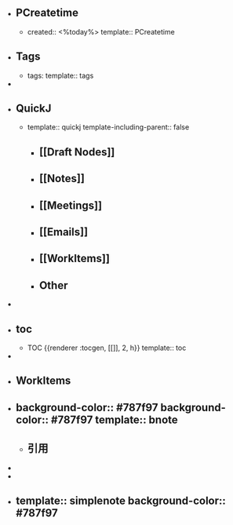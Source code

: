 - ## PCreatetime
	- created:: <%today%>
	  template:: PCreatetime
- ## Tags
	- tags:
	  template:: tags
-
- ## QuickJ
	- template:: quickj
	  template-including-parent:: false
		- [[Draft Nodes]]
			-
		- **[[Notes]]**
			-
		- **[[Meetings]]**
			-
		- **[[Emails]]**
			-
		- **[[WorkItems]]**
			-
		- **Other**
			-
-
- ## toc
	- TOC {{renderer :tocgen, [[]], 2, h}}
	  template:: toc
-
- ## WorkItems
- ### 
  background-color:: #787f97
  background-color:: #787f97
  template:: bnote
	-
	- **引用**
		-
-
-
- ### 
  template:: simplenote
  background-color:: #787f97
	-